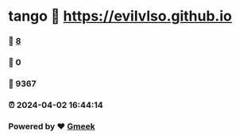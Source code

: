 # tango :link: https://evilvlso.github.io 
### :page_facing_up: [8](https://evilvlso.github.io/tag.html) 
### :speech_balloon: 0 
### :hibiscus: 9367 
### :alarm_clock: 2024-04-02 16:44:14 
### Powered by :heart: [Gmeek](https://github.com/Meekdai/Gmeek)
